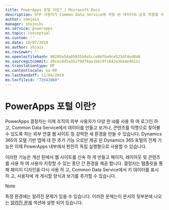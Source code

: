 ```yaml
---
title: PowerApps 포털 이란? | Microsoft Docs
description: 외부 사용자가 Common Data Service에 저장 된 데이터와 상호 작용할 수 있도록 하는 PowerApps를 사용 하 여 웹 사이트를 디자인 하 고 빌드합니다.
author: sbmjais
manager: shujoshi
ms.service: powerapps
ms.topic: conceptual
ms.custom: ''
ms.date: 10/07/2019
ms.author: shjais
ms.reviewer: ''
ms.openlocfilehash: 80205a54a05035b0a5cce86fba9ce523df4ed046
ms.sourcegitcommit: d9cecdd5a35279d78aa1b6c9fc642e36a4e4612c
ms.translationtype: MT
ms.contentlocale: ko-KR
ms.lasthandoff: 11/04/2019
ms.locfileid: "73541860"
---
```

# <a name="what-is-powerapps-portals"></a>PowerApps 포털 이란?

PowerApps 결정자는 이제 조직의 외부 사용자가 다양 한 id를 사용 하 여 로그인 하 고, Common Data Service에서 데이터를 만들고 보거나, 콘텐츠를 익명으로 찾아볼 수 있도록 하는 외부 연결 웹 사이트 등 강력한 새 환경을 만들 수 있습니다. Dynamics 365의 모델 기반 앱에 대 한 추가 기능 으로만 제공 된 Dynamics 365 포털의 전체 기능은 이제 PowerApps 내부에서 완전히 독립 실행형으로 사용할 수 있습니다.  

이러한 기능은 개선 된에서 웹 사이트를 신속 하 게 만들고 페이지, 레이아웃 및 콘텐츠를 사용 하 여 사용자 지정할 수 있는 종단 간 환경을 제공 합니다. 결정자는 템플릿을 통해 페이지 디자인을 다시 사용 하 고, Common Data Service에서 키 데이터를 표시 하 고, 사용자에 게 게시할 양식과 보기를 추가할 수 있습니다.

> [!NOTE]
> 특정 환경에는 알려진 문제가 있을 수 있습니다. 이러한 문제는이 문서의 뒷부분에 나오는 [알려진 문제](known-issues.md) 섹션에 설명 되어 있습니다.  


 


